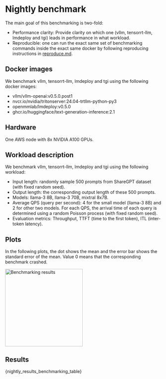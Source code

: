 
# Nightly benchmark

The main goal of this benchmarking is two-fold:
- Performance clarity: Provide clarity on which one (vllm, tensorrt-llm, lmdeploy and tgi) leads in performance in what workload.
- Reproducible: one can run the exact same set of benchmarking commands inside the exact same docker by following reproducing instructions in [reproduce.md]().


## Docker images

We benchmark vllm, tensorrt-llm, lmdeploy and tgi using the following docker images:
- vllm/vllm-openai:v0.5.0.post1
- nvcr.io/nvidia/tritonserver:24.04-trtllm-python-py3
- openmmlab/lmdeploy:v0.5.0
- ghcr.io/huggingface/text-generation-inference:2.1

<!-- Please check <a href="artifact://workspace/build/buildkite/vllm/performance-benchmark/.buildkite/nightly-benchmarks/nightly-pipeline.yaml">nightly-pipeline.yaml</a> artifact for more details on how we deploy the docker images. -->


## Hardware

One AWS node with 8x NVIDIA A100 GPUs.


## Workload description

We benchmark vllm, tensorrt-llm, lmdeploy and tgi using the following workload:

- Input length: randomly sample 500 prompts from ShareGPT dataset (with fixed random seed).
- Output length: the corresponding output length of these 500 prompts.
- Models: llama-3 8B, llama-3 70B, mixtral 8x7B.
- Average QPS (query per second): 4 for the small model (llama-3 8B) and 2 for other two models. For each QPS, the arrival time of each query is determined using a random Poisson process (with fixed random seed).
- Evaluation metrics: Throughput, TTFT (time to the first token), ITL (inter-token latency).

<!-- Check <a href="artifact://workspace/build/buildkite/vllm/performance-benchmark/.buildkite/nightly-benchmarks/tests/nightly-tests.json">nightly-tests.json</a> artifact for more details. -->

## Plots

In the following plots, the dot shows the mean and the error bar shows the standard error of the mean. Value 0 means that the corresponding benchmark crashed.

<img src="artifact://nightly_results.png" alt="Benchmarking results" height=250 >

## Results

{nightly_results_benchmarking_table}

